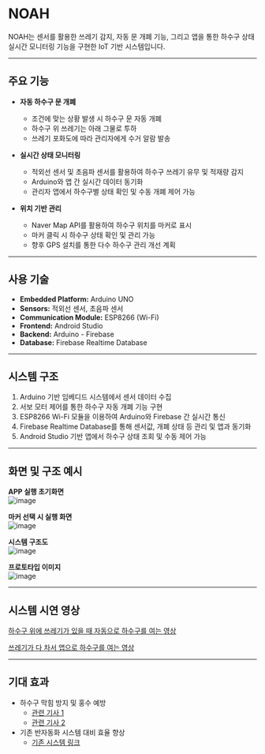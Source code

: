 # NOAH 

NOAH는 센서를 활용한 쓰레기 감지, 자동 문 개폐 기능, 그리고 앱을 통한 하수구 상태 실시간 모니터링 기능을 구현한 IoT 기반 시스템입니다.

---

## 주요 기능

- **자동 하수구 문 개폐**
  - 조건에 맞는 상황 발생 시 하수구 문 자동 개폐
  - 하수구 위 쓰레기는 아래 그물로 투하
  - 쓰레기 포화도에 따라 관리자에게 수거 알람 발송

- **실시간 상태 모니터링**
  - 적외선 센서 및 초음파 센서를 활용하여 하수구 쓰레기 유무 및 적재량 감지
  - Arduino와 앱 간 실시간 데이터 동기화
  - 관리자 앱에서 하수구별 상태 확인 및 수동 개폐 제어 가능

- **위치 기반 관리**
  - Naver Map API를 활용하여 하수구 위치를 마커로 표시
  - 마커 클릭 시 하수구 상태 확인 및 관리 가능
  - 향후 GPS 설치를 통한 다수 하수구 관리 개선 계획

---

## 사용 기술

- **Embedded Platform:** Arduino UNO  
- **Sensors:** 적외선 센서, 초음파 센서  
- **Communication Module:** ESP8266 (Wi-Fi)  
- **Frontend:** Android Studio  
- **Backend:** Arduino - Firebase  
- **Database:** Firebase Realtime Database  

---

## 시스템 구조

1. Arduino 기반 임베디드 시스템에서 센서 데이터 수집  
2. 서보 모터 제어를 통한 하수구 자동 개폐 기능 구현  
3. ESP8266 Wi-Fi 모듈을 이용하여 Arduino와 Firebase 간 실시간 통신  
4. Firebase Realtime Database를 통해 센서값, 개폐 상태 등 관리 및 앱과 동기화  
5. Android Studio 기반 앱에서 하수구 상태 조회 및 수동 제어 가능  

---

## 화면 및 구조 예시

**APP 실행 초기화면**  
![image](https://github.com/user-attachments/assets/2fe39c2b-0586-4b10-ab73-ee67a7ad7d61)

**마커 선택 시 실행 화면**  
![image](https://github.com/user-attachments/assets/7c1b5779-25b8-4b98-a092-6acce32ae17f)

**시스템 구조도**  
![image](https://github.com/user-attachments/assets/98661792-f287-4a1e-9052-dd1eb87706ec)

**프로토타입 이미지**  
![image](https://github.com/user-attachments/assets/82f8ce00-d179-44b1-ab71-e8ea10ec7592)

---

## 시스템 시연 영상

[하수구 위에 쓰레기가 있을 때 자동으로 하수구를 여는 영상](https://youtube.com/shorts/3Wmb6r4MecU?feature=share)

[쓰레기가 다 차서 앱으로 하수구를 여는 영상](https://youtube.com/shorts/XITCrnQTSnc?feature=share)

---

## 기대 효과

- 하수구 막힘 방지 및 홍수 예방  
  - [관련 기사 1](https://www.hankookilbo.com/News/Read/A2022081215070000668)  
  - [관련 기사 2](https://n.news.naver.com/article/001/0014744121?sid=102)  
- 기존 반자동화 시스템 대비 효율 향상  
  - [기존 시스템 링크](https://me.go.kr/home/web/board/read.do?pagerOffset=0&maxPageItems=10&maxIndexPages=10&searchKey=&searchValue=&menuId=&orgCd=&boardId=1672610&boardMasterId=1&boardCategoryId=&decorator=)
